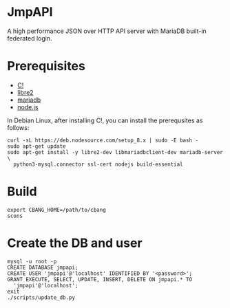 JmpAPI
===========
A high performance JSON over HTTP API server with MariaDB built-in federated
login.

# Prerequisites
  - [C!](https://github.com/CauldronDevelopmentLLC/cbang)
  - [libre2](https://code.google.com/p/re2/)
  - [mariadb](https://mariadb.org/)
  - [node.js](https://nodejs.org/)

In Debian Linux, after installing C!, you can install the prerequsites as
follows:

    curl -sL https://deb.nodesource.com/setup_8.x | sudo -E bash -
    sudo apt-get update
    sudo apt-get install -y libre2-dev libmariadbclient-dev mariadb-server \
      python3-mysql.connector ssl-cert nodejs build-essential

# Build

    export CBANG_HOME=/path/to/cbang
    scons

# Create the DB and user

    mysql -u root -p
    CREATE DATABASE jmpapi;
    CREATE USER 'jmpapi'@'localhost' IDENTIFIED BY '<password>';
    GRANT EXECUTE, SELECT, UPDATE, INSERT, DELETE ON jmpapi.* TO
      'jmpapi'@'localhost';
    exit
    ./scripts/update_db.py
